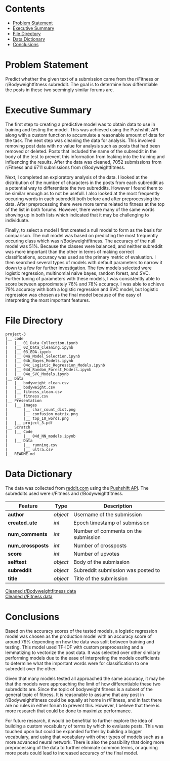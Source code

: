 # Contents
- [Problem Statement](#Problem-Statement)
- [Executive Summary](#Executive-Summary)
- [File Directory](#File-Directory)
- [Data Dictionary](#Data-Dictionary)
- [Conclusions](#Conclusions)

# Problem Statement

Predict whether the given text of a submission came from the r/Fitness or r/Bodyweightfitness subreddit.  The goal is to determine how differntiable the posts in these two seemingly similar forums are.

# Executive Summary

The first step to creating a predictive model was to obtain data to use in training and testing the model.  This was achieved using the Pushshift API along with a custom function to accumulate a reasonable amount of data for the task.  The next step was cleaning the data for analysis.  This involved removing post data with no value for analysis such as posts that had been removed or deleted.  Posts that included the name of the subreddit in the body of the test to prevent this information from leaking into the training and influencing the results.  After the data was cleaned, 7052 submissions from r/Fitness and 6711 submissions from r/Bodyweightfitness.

Next, I completed an exploratory analysis of the data.  I looked at the distribution of the number of characters in the posts from each subreddit as a potential way to differentiate the two subreddits.  However I found them to be similar enough as to not be usefull.  I also looked at the most frequently occuring words in each subreddit both before and after preprocessing the data.  After preprocessing there were more terms related to fitness at the top of the list in both forums.  However, there were many of the same words showing up in both lists which indicated that it may be challenging to individuate.

Finally, to select a model I first created a null model to form as the basis for comparison.  The null model was based on predicting the most frequently occuring class which was r/Bodyweightfitness.  The accuracy of the null model was 51%.  Because the classes were balanced, and neither subreddit was more important than the other in terms of making correct classifications, accuracy was used as the primary metric of evaluation.  I then searched several types of models with default parameters to narrow it down to a few for further investigation.  The few models selected were logistic regression, multinomial naive bayes, random forest, and SVC.  Further tuning of parameters with these models, I was consistently able to score between approximately 76% and 78% accuracy.  I was able to achieve 79% accuracy with both a logistic regression and SVC model, but logistic regression was chosen as the final model because of the easy of interpreting the most important features.

# File Directory
```
project-3
|__ code
|   |__ 01_Data_Collection.ipynb   
|   |__ 02_Data_Cleaning.ipynb   
|   |__ 03_EDA.ipynb
|   |__ 04a_Model_Selection.ipynb
|   |__ 04b_Bayes_Models.ipynb
|   |__ 04c_Logistic_Regression_Models.ipynb
|   |__ 04d_Random_Forest_Models.ipynb 
|   |__ 04e_SVC_Models.ipynb
|__ Data
|   |__ bodyweight_clean.csv
|   |__ bodyweight.csv
|   |__ fitness_clean.csv
|   |__ fitness.csv
|__ Presentation
|   |__ Images
|       |__ char_count_dist.png
|       |__ confusion_matrix.png
|       |__ top_10_words.png
|   |__ project_3.pdf
|__ Scratch
|   |__ Code
|       |__ 04d_NN_models.ipynb
|   |__ Data
|       |__ running.csv
|       |__ ultra.csv
|__ README.md
```

# Data Dictionary

The data was collected from [reddit.com](https://www.reddit.com) using the [Pushshift API](https://github.com/pushshift/api).  The subreddits used were r/Fitness and r/Bodyweightfitness.

|Feature|Type|Description|
|---|---|---|
|**author**|*object*|Username of the submission| 
|**created_utc**|*int*|Epoch timestamp of submission|
|**num_comments**|*int*|Number of comments on the submission|
|**num_crossposts**|*int*|Number of crossposts|
|**score**|*int*|Number of upvotes|
|**selftext**|*object*|Body of the submission|
|**subreddit**|*object*|Subreddit submission was posted to|
|**title**|*object*|Title of the submission|

[Cleaned r/Bodyweightfitness data](./data/bodyweight_clean.csv)  
[Cleaned r/Fitness data](./data/fitness_clean.csv)

# Conclusions

Based on the accuracy scores of the tested models, a logistic regression model was chosen as the production model with an accuracy score of around 79% depending on how the data was split between training and testing.  This model used TF-IDF with custom preprocessing and a lemmatizing to vectorize the post data.  It was selected over other similarly performing models due to the ease of interpreting the models coefficients to determine what the important words were for classification to one subreddit over the other.

Given that many models tested all approached the same accuracy, it may be that the models were approaching the limit of how differentiable these two subreddits are.  Since the topic of bodyweight fitness is a subset of the general topic of fitness.  It is reasonable to assume that any post in r/Bodyweightfitness could be equally at home in r/Fitness, and in fact there are no rules in either forum to prevent this.  However, I believe that there is more research that could be done to maximize performance.

For future research, it would be benefitial to further explore the idea of building a custom vocabulary of terms by which to evaluate posts.  This was touched upon but could be expanded further by building a bigger vocabulary, and using that vocabulary with other types of models such as a more advanced neural network.  There is also the possibility that doing more preprocessing of the data to further eliminate common terms, or aquiring more posts could lead to increased accuracy of the final model.